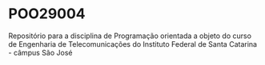 # POO29004
Repositório para a disciplina de Programação orientada a objeto do curso de Engenharia de Telecomunicações do Instituto Federal de Santa Catarina - câmpus São José

